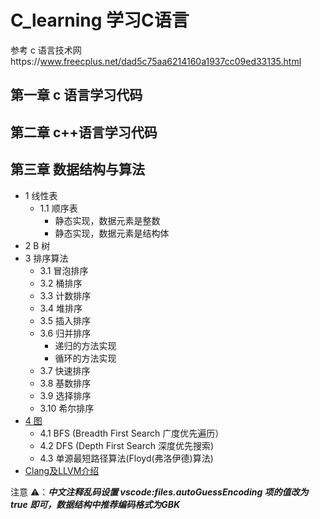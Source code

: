 # C_learning 学习C语言

参考 c 语言技术网https://www.freecplus.net/dad5c75aa6214160a1937cc09ed33135.html

## 第一章 c 语言学习代码

## 第二章 c++语言学习代码

## 第三章 数据结构与算法

- 1 线性表
  - 1.1 顺序表
    - 静态实现，数据元素是整数
    - 静态实现，数据元素是结构体
- 2 B 树
- 3 排序算法
  - 3.1  冒泡排序
  - 3.2  桶排序
  - 3.3  计数排序
  - 3.4  堆排序
  - 3.5  插入排序
  - 3.6  归并排序
    - 递归的方法实现
    - 循环的方法实现
  - 3.7  快速排序
  - 3.8  基数排序
  - 3.9  选择排序
  - 3.10 希尔排序
- [4 图](dataStructure/04_graph/graph.md)
  - 4.1 BFS (Breadth First Search 广度优先遍历）
  - 4.2 DFS (Depth First Search 深度优先搜索)
  - 4.3 单源最短路径算法(Floyd(弗洛伊德)算法)
- [Clang及LLVM介绍](Clang.md)

注意 ⚠️：**_中文注释乱码设置 vscode:files.autoGuessEncoding 项的值改为 true 即可，数据结构中推荐编码格式为GBK_**
